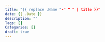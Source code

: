 ```yaml
---
title: "{{ replace .Name "-" " " | title }}"
date: {{ .Date }}
description: ""
Tags: []
Categories: []
draft: true
---
```



